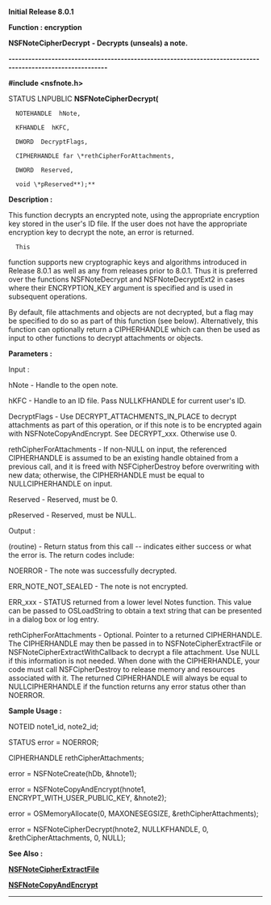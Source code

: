 




<!--
 /\* Font Definitions \*/
 @font-face
 {font-family:Helv;
 panose-1:2 11 6 4 2 2 2 3 2 4;}
@font-face
 {font-family:"Cambria Math";
 panose-1:2 4 5 3 5 4 6 3 2 4;}
 /\* Style Definitions \*/
 p.MsoNormal, li.MsoNormal, div.MsoNormal
 {margin-top:0cm;
 margin-right:0cm;
 margin-bottom:8.0pt;
 margin-left:0cm;
 line-height:107%;
 font-size:11.0pt;
 font-family:"Calibri",sans-serif;}
.MsoChpDefault
 {font-size:11.0pt;}
.MsoPapDefault
 {margin-bottom:8.0pt;
 line-height:107%;}
 /\* Page Definitions \*/
 @page WordSection1
 {size:612.0pt 792.0pt;
 margin:72.0pt 72.0pt 72.0pt 72.0pt;}
div.WordSection1
 {page:WordSection1;}
-->




**Initial Release 8.0.1**



**Function : encryption**



**NSFNoteCipherDecrypt** **- Decrypts
(unseals) a note.**


**----------------------------------------------------------------------------------------------------------**



**#include <nsfnote.h>**



STATUS
LNPUBLIC **NSFNoteCipherDecrypt(**  

      NOTEHANDLE  hNote,  

      KFHANDLE  hKFC,  

      DWORD  DecryptFlags,  

      CIPHERHANDLE far \*rethCipherForAttachments,  

      DWORD  Reserved,  

      void \*pReserved**);**



**Description :**



This
function decrypts an encrypted note, using the appropriate encryption key
stored in the user's ID file.  If the user does not have the appropriate
encryption key to decrypt the note, an error is returned.  


 


      This
function supports new cryptographic keys and algorithms introduced in Release
8.0.1 as well as any from releases prior to 8.0.1.  Thus it is preferred over
the functions NSFNoteDecrypt and NSFNoteDecryptExt2 in cases where their
ENCRYPTION\_KEY argument is specified and is used in subsequent operations.  

  

By default, file attachments and objects are not decrypted, but a flag may be
specified to do so as part of this function (see below).  Alternatively, this
function can optionally return a CIPHERHANDLE which can then be used as input
to other functions to decrypt attachments or objects.


 


 


**Parameters :**



Input :  

hNote  -  Handle to the open note.  

  

hKFC  -  Handle to an ID file.  Pass NULLKFHANDLE for current user's ID.  

  

DecryptFlags  -  Use DECRYPT\_ATTACHMENTS\_IN\_PLACE to decrypt attachments as
part of this operation, or if this note is to be encrypted again with
NSFNoteCopyAndEncrypt.  See DECRYPT\_xxx.  Otherwise use 0.  

  

rethCipherForAttachments  -  If non-NULL on input, the referenced CIPHERHANDLE
is assumed to be an existing handle obtained from a previous call, and it is
freed with NSFCipherDestroy before overwriting with new data; otherwise, the
CIPHERHANDLE must be equal to NULLCIPHERHANDLE on input.  

  

Reserved  -  Reserved, must be 0.  

  

pReserved  -  Reserved, must be NULL.  

  




Output :  

(routine)  -  Return status from this call -- indicates either success or what
the error is. The return codes include:  

  

NOERROR - The note was successfully decrypted.  

ERR\_NOTE\_NOT\_SEALED - The note is not encrypted.  

ERR\_xxx - STATUS returned from a lower level Notes function.  This value can be
passed to OSLoadString to obtain a text string that can be presented in a
dialog box or log entry.  

  

  

rethCipherForAttachments  -  Optional.  Pointer to a returned CIPHERHANDLE. 
The CIPHERHANDLE may then be passed in to NSFNoteCipherExtractFile or
NSFNoteCipherExtractWithCallback to decrypt a file attachment.  Use NULL if
this information is not needed.  When done with the CIPHERHANDLE, your code
must call NSFCipherDestroy to release memory and resources associated with it. 
The returned CIPHERHANDLE will always be equal to NULLCIPHERHANDLE if the
function returns any error status other than NOERROR.  

  




 **Sample Usage :**


NOTEID
note1\_id, note2\_id;


STATUS
error = NOERROR;


CIPHERHANDLE
rethCipherAttachments;


error
= NSFNoteCreate(hDb, &hnote1);


error
= NSFNoteCopyAndEncrypt(hnote1, ENCRYPT\_WITH\_USER\_PUBLIC\_KEY, &hnote2);


 


error
= OSMemoryAllocate(0, MAXONESEGSIZE, &rethCipherAttachments);


error
= NSFNoteCipherDecrypt(hnote2, NULLKFHANDLE, 0, &rethCipherAttachments, 0,
NULL);


 **See Also :**


**[NSFNoteCipherExtractFile](NSFNoteCipherExtractFile.md)**


**[NSFNoteCopyAndEncrypt](NSFNoteCopyAndEncrypt.md)**



----------------------------------------------------------------------------------------------------------


 





